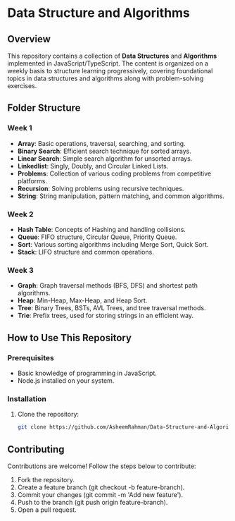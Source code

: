 # Data Structure and Algorithms

## Overview
This repository contains a collection of **Data Structures** and **Algorithms** implemented in JavaScript/TypeScript. The content is organized on a weekly basis to structure learning progressively, covering foundational topics in data structures and algorithms along with problem-solving exercises.


## Folder Structure

### Week 1
- **Array**: Basic operations, traversal, searching, and sorting.
- **Binary Search**: Efficient search technique for sorted arrays.
- **Linear Search**: Simple search algorithm for unsorted arrays.
- **Linkedlist**: Singly, Doubly, and Circular Linked Lists.
- **Problems**: Collection of various coding problems from competitive platforms.
- **Recursion**: Solving problems using recursive techniques.
- **String**: String manipulation, pattern matching, and common algorithms.

### Week 2
- **Hash Table**: Concepts of Hashing and handling collisions.
- **Queue**: FIFO structure, Circular Queue, Priority Queue.
- **Sort**: Various sorting algorithms including Merge Sort, Quick Sort.
- **Stack**: LIFO structure and common operations.

### Week 3
- **Graph**: Graph traversal methods (BFS, DFS) and shortest path algorithms.
- **Heap**: Min-Heap, Max-Heap, and Heap Sort.
- **Tree**: Binary Trees, BSTs, AVL Trees, and tree traversal methods.
- **Trie**: Prefix trees, used for storing strings in an efficient way.

## How to Use This Repository

### Prerequisites
- Basic knowledge of programming in JavaScript.
- Node.js installed on your system.

### Installation
1. Clone the repository:
   ```bash
   git clone https://github.com/AsheemRahman/Data-Structure-and-Algorithms.git
## Contributing
Contributions are welcome! Follow the steps below to contribute:

1. Fork the repository.
2. Create a feature branch (git checkout -b feature-branch).
3. Commit your changes (git commit -m 'Add new feature').
4. Push to the branch (git push origin feature-branch).
5. Open a pull request.
